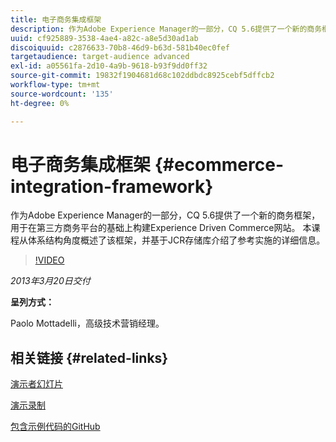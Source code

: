```yaml
---
title: 电子商务集成框架
description: 作为Adobe Experience Manager的一部分，CQ 5.6提供了一个新的商务框架，用于在第三方商务平台的基础上构建体验驱动型商务网站。 本课程从体系结构角度概述了该框架，并基于JCR存储库介绍了参考实施的一些详细信息。
uuid: cf925889-3538-4ae4-a82c-a8e5d30ad1ab
discoiquuid: c2876633-70b8-46d9-b63d-581b40ec0fef
targetaudience: target-audience advanced
exl-id: a05561fa-2d10-4a9b-9618-b93f9dd0ff32
source-git-commit: 19832f1904681d68c102ddbdc8925cebf5dffcb2
workflow-type: tm+mt
source-wordcount: '135'
ht-degree: 0%

---
```


# 电子商务集成框架 {#ecommerce-integration-framework}

作为Adobe Experience Manager的一部分，CQ 5.6提供了一个新的商务框架，用于在第三方商务平台的基础上构建Experience Driven Commerce网站。 本课程从体系结构角度概述了该框架，并基于JCR存储库介绍了参考实施的详细信息。

>[!VIDEO](https://video.tv.adobe.com/v/19577/?quality=9)

*2013年3月20日交付*

**呈列方式：**

Paolo Mottadelli，高级技术营销经理。

## 相关链接 {#related-links}

[演示者幻灯片](https://www.slideshare.net/paolomoz/aem-cq-ecommerce-framework)

[演示录制](https://vimeo.com/62251523)

[包含示例代码的GitHub](https://github.com/paolomoz/cq-commerce-impl-sample)
